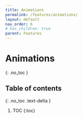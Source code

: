 ```yaml
---
title: Animations
permalink: /features/animations/
layout: default
nav_order: 6
# has_children: true
parent: Features
---
```



# Animations
{: .no_toc }

## Table of contents
{: .no_toc .text-delta }

1. TOC
{:toc}